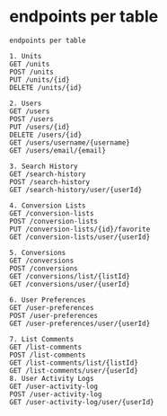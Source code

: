 # endpoints per table

    endpoints per table

    1. Units
    GET /units
    POST /units
    PUT /units/{id}
    DELETE /units/{id}

    2. Users
    GET /users
    POST /users
    PUT /users/{id}
    DELETE /users/{id}
    GET /users/username/{username}
    GET /users/email/{email}

    3. Search History
    GET /search-history
    POST /search-history
    GET /search-history/user/{userId}

    4. Conversion Lists
    GET /conversion-lists
    POST /conversion-lists
    PUT /conversion-lists/{id}/favorite
    GET /conversion-lists/user/{userId}

    5. Conversions
    GET /conversions
    POST /conversions
    GET /conversions/list/{listId}
    GET /conversions/user/{userId}

    6. User Preferences
    GET /user-preferences
    POST /user-preferences
    GET /user-preferences/user/{userId}

    7. List Comments
    GET /list-comments
    POST /list-comments
    GET /list-comments/list/{listId}
    GET /list-comments/user/{userId}
    8. User Activity Logs
    GET /user-activity-log
    POST /user-activity-log
    GET /user-activity-log/user/{userId}
